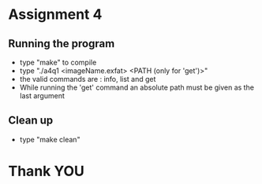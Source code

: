 # Assignment 4

## Running the program
* type "make" to compile
* type "./a4q1 <imageName.exfat> <COMMAND> <PATH (only for 'get')>"
* the valid commands are : info, list and get
* While running the 'get' command an absolute path must be given as the last argument

## Clean up
* type "make clean"

# Thank YOU

